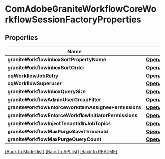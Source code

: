# ComAdobeGraniteWorkflowCoreWorkflowSessionFactoryProperties

## Properties
Name | Type | Description | Notes
------------ | ------------- | ------------- | -------------
**graniteWorkflowinboxSortPropertyName** | [**OpenAPI\Server\Model\ConfigNodePropertyDropDown**](ConfigNodePropertyDropDown.md) |  | [optional] 
**graniteWorkflowinboxSortOrder** | [**OpenAPI\Server\Model\ConfigNodePropertyString**](ConfigNodePropertyString.md) |  | [optional] 
**cqWorkflowJobRetry** | [**OpenAPI\Server\Model\ConfigNodePropertyInteger**](ConfigNodePropertyInteger.md) |  | [optional] 
**cqWorkflowSuperuser** | [**OpenAPI\Server\Model\ConfigNodePropertyArray**](ConfigNodePropertyArray.md) |  | [optional] 
**graniteWorkflowInboxQuerySize** | [**OpenAPI\Server\Model\ConfigNodePropertyInteger**](ConfigNodePropertyInteger.md) |  | [optional] 
**graniteWorkflowAdminUserGroupFilter** | [**OpenAPI\Server\Model\ConfigNodePropertyBoolean**](ConfigNodePropertyBoolean.md) |  | [optional] 
**graniteWorkflowEnforceWorkitemAssigneePermissions** | [**OpenAPI\Server\Model\ConfigNodePropertyBoolean**](ConfigNodePropertyBoolean.md) |  | [optional] 
**graniteWorkflowEnforceWorkflowInitiatorPermissions** | [**OpenAPI\Server\Model\ConfigNodePropertyBoolean**](ConfigNodePropertyBoolean.md) |  | [optional] 
**graniteWorkflowInjectTenantIdInJobTopics** | [**OpenAPI\Server\Model\ConfigNodePropertyBoolean**](ConfigNodePropertyBoolean.md) |  | [optional] 
**graniteWorkflowMaxPurgeSaveThreshold** | [**OpenAPI\Server\Model\ConfigNodePropertyInteger**](ConfigNodePropertyInteger.md) |  | [optional] 
**graniteWorkflowMaxPurgeQueryCount** | [**OpenAPI\Server\Model\ConfigNodePropertyInteger**](ConfigNodePropertyInteger.md) |  | [optional] 

[[Back to Model list]](../README.md#documentation-for-models) [[Back to API list]](../README.md#documentation-for-api-endpoints) [[Back to README]](../README.md)


